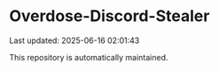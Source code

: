 # Overdose-Discord-Stealer

Last updated: 2025-06-16 02:01:43

This repository is automatically maintained.
